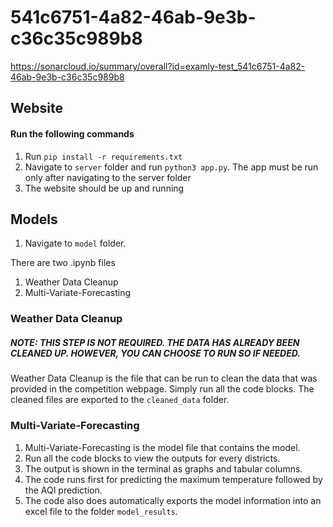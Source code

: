 # 541c6751-4a82-46ab-9e3b-c36c35c989b8
https://sonarcloud.io/summary/overall?id=examly-test_541c6751-4a82-46ab-9e3b-c36c35c989b8


## Website
#### Run the following commands
1. Run `pip install -r requirements.txt`
2. Navigate to `server` folder and run `python3 app.py`. The app must be run only after navigating to the server folder
3. The website should be up and running

## Models

1. Navigate to `model` folder.

There are two .ipynb files 
1. Weather Data Cleanup
2. Multi-Variate-Forecasting

### Weather Data Cleanup
##### NOTE: THIS STEP IS NOT REQUIRED. THE DATA HAS ALREADY BEEN CLEANED UP. HOWEVER, YOU CAN CHOOSE TO RUN SO IF NEEDED.
Weather Data Cleanup is the file that can be run to clean the data that was provided in the competition webpage.
Simply run all the code blocks. The cleaned files are exported to the `cleaned_data` folder.

### Multi-Variate-Forecasting
1. Multi-Variate-Forecasting is the model file that contains the model.
2. Run all the code blocks to view the outputs for every districts.
3. The output is shown in the terminal as graphs and tabular columns.
4. The code runs first for predicting the maximum temperature followed by the AQI prediction.
5. The code also does automatically exports the model information into an excel file to the folder `model_results`.
